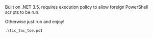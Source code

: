 Built on .NET 3.5, requires execution policy to allow foreign PowerShell scripts to be run.

Otherwise just run and enjoy!

`.\tic_tac_toe.ps1`
